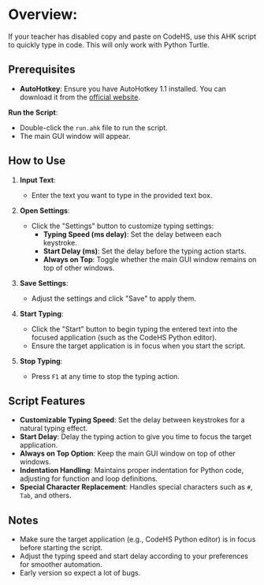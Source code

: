 # Overview:
If your teacher has disabled copy and paste on CodeHS, use this AHK script to quickly type in code. This will only work with Python Turtle.

## Prerequisites
- **AutoHotkey**: Ensure you have AutoHotkey 1.1 installed. You can download it from the [official website](https://www.autohotkey.com/).

**Run the Script**:
   - Double-click the `run.ahk` file to run the script.
   - The main GUI window will appear.

## How to Use
1. **Input Text**:
   - Enter the text you want to type in the provided text box.

2. **Open Settings**:
   - Click the "Settings" button to customize typing settings:
     - **Typing Speed (ms delay)**: Set the delay between each keystroke.
     - **Start Delay (ms)**: Set the delay before the typing action starts.
     - **Always on Top**: Toggle whether the main GUI window remains on top of other windows.

3. **Save Settings**:
   - Adjust the settings and click "Save" to apply them.

4. **Start Typing**:
   - Click the "Start" button to begin typing the entered text into the focused application (such as the CodeHS Python editor).
   - Ensure the target application is in focus when you start the script.

5. **Stop Typing**:
   - Press `F1` at any time to stop the typing action.

## Script Features
- **Customizable Typing Speed**: Set the delay between keystrokes for a natural typing effect.
- **Start Delay**: Delay the typing action to give you time to focus the target application.
- **Always on Top Option**: Keep the main GUI window on top of other windows.
- **Indentation Handling**: Maintains proper indentation for Python code, adjusting for function and loop definitions.
- **Special Character Replacement**: Handles special characters such as `#`, `Tab`, and others.

## Notes
- Make sure the target application (e.g., CodeHS Python editor) is in focus before starting the script.
- Adjust the typing speed and start delay according to your preferences for smoother automation.
- Early version so expect a lot of bugs.
